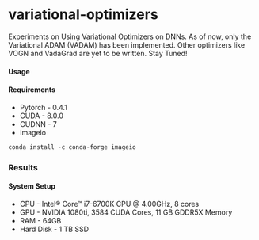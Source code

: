 # variational-optimizers
Experiments on Using Variational Optimizers on DNNs. As of now, only the Variational ADAM (VADAM) has been implemented. Other optimizers like VOGN and VadaGrad are yet to be written. Stay Tuned!

#### Usage

#### Requirements
- Pytorch - 0.4.1
- CUDA    - 8.0.0
- CUDNN   - 7
- imageio
```python
conda install -c conda-forge imageio
```

### Results

#### System Setup
- CPU - Intel® Core™ i7-6700K CPU @ 4.00GHz, 8 cores
- GPU - NVIDIA 1080ti, 3584 CUDA Cores, 11 GB GDDR5X Memory
- RAM - 64GB
- Hard Disk - 1 TB SSD



